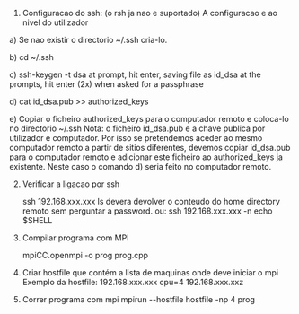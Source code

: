 1. Configuracao do ssh:  (o rsh ja nao e suportado)
   A configuracao e ao nivel do utilizador

a) Se nao existir o directorio ~/.ssh   cria-lo.

b) cd ~/.ssh

c) ssh-keygen -t dsa
   at prompt, hit enter, saving file as id_dsa
   at the prompts, hit enter (2x) when asked for a passphrase

d) cat id_dsa.pub >> authorized_keys

e) Copiar o ficheiro authorized_keys para o computador remoto e coloca-lo
   no directorio ~/.ssh
   Nota: o ficheiro id_dsa.pub e a chave publica por utilizador e computador.
   Por isso se pretendemos aceder ao mesmo computador remoto a partir de sitios
   diferentes, devemos copiar id_dsa.pub para o computador remoto e adicionar este
   ficheiro ao authorized_keys ja existente. Neste caso o comando d) seria feito
   no computador remoto.


2. Verificar a ligacao por ssh

   ssh 192.168.xxx.xxx ls
   devera devolver o conteudo do home directory remoto sem perguntar a password.
   ou: ssh 192.168.xxx.xxx -n echo $SHELL


3. Compilar programa com MPI

   mpiCC.openmpi -o prog prog.cpp

4. Criar hostfile que contém a lista de maquinas onde deve iniciar o mpi
   Exemplo da hostfile:
   192.168.xxx.xxx cpu=4
   192.168.xxx.xxz

5. Correr programa com mpi
   mpirun --hostfile hostfile -np 4 prog
